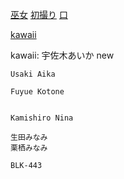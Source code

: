 [巫女](WANZ)
[初撮り](FC2-PPV)
[口](fellatiojapan)



[kawaii](CAWD)



kawaii:
    宇佐木あいか new

    Usaki Aika

    Fuyue Kotone


    Kamishiro Nina

    生田みなみ
    栗栖みなみ

    BLK-443